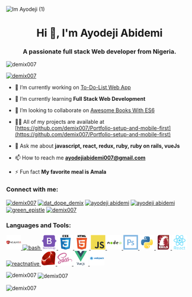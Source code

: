 ![Im Ayodeji (1)](https://user-images.githubusercontent.com/35904766/196478268-f519c582-376e-4f95-ad9a-fc4690a6acf9.gif)

<h1 align="center">Hi 👋, I'm Ayodeji Abidemi</h1>
<h3 align="center">A passionate full stack Web developer from Nigeria.</h3>

<p align="left"> <img src="https://komarev.com/ghpvc/?username=demix007&label=Profile%20views&color=0e75b6&style=flat" alt="demix007" /> </p>

<p align="left"> <a href="https://github.com/ryo-ma/github-profile-trophy"><img src="https://github-profile-trophy.vercel.app/?username=demix007" alt="demix007" /></a> </p>

- 🔭 I’m currently working on [To-Do-List Web App](https://github.com/demix007/To-Do-List-P2P-Review)

- 🌱 I’m currently learning **Full Stack Web Development**

- 👯 I’m looking to collaborate on [Awesome Books With ES6](https://github.com/demix007/AWESOME-BOOKS-WITH-ES6)

- 👨‍💻 All of my projects are available at [https://github.com/demix007/Portfolio-setup-and-mobile-first](https://github.com/demix007/Portfolio-setup-and-mobile-first)

- 💬 Ask me about **javascript, react, redux, ruby, ruby on rails, vueJs**

- 📫 How to reach me **ayodejiabidemi007@gmail.com**

- ⚡ Fun fact **My favorite meal is Amala**

<h3 align="left">Connect with me:</h3>
<p align="left">
<a href="https://codepen.io/demix007" target="blank"><img align="center" src="https://raw.githubusercontent.com/rahuldkjain/github-profile-readme-generator/master/src/images/icons/Social/codepen.svg" alt="demix007" height="30" width="40" /></a>
<a href="https://twitter.com/dat_dope_demix" target="blank"><img align="center" src="https://raw.githubusercontent.com/rahuldkjain/github-profile-readme-generator/master/src/images/icons/Social/twitter.svg" alt="dat_dope_demix" height="30" width="40" /></a>
<a href="https://linkedin.com/in/ayodeji abidemi" target="blank"><img align="center" src="https://raw.githubusercontent.com/rahuldkjain/github-profile-readme-generator/master/src/images/icons/Social/linked-in-alt.svg" alt="ayodeji abidemi" height="30" width="40" /></a>
<a href="https://fb.com/ayodeji abidemi" target="blank"><img align="center" src="https://raw.githubusercontent.com/rahuldkjain/github-profile-readme-generator/master/src/images/icons/Social/facebook.svg" alt="ayodeji abidemi" height="30" width="40" /></a>
<a href="https://instagram.com/green_epistle" target="blank"><img align="center" src="https://raw.githubusercontent.com/rahuldkjain/github-profile-readme-generator/master/src/images/icons/Social/instagram.svg" alt="green_epistle" height="30" width="40" /></a>
<a href="https://www.hackerrank.com/demix007" target="blank"><img align="center" src="https://raw.githubusercontent.com/rahuldkjain/github-profile-readme-generator/master/src/images/icons/Social/hackerrank.svg" alt="demix007" height="30" width="40" /></a>
</p>

<h3 align="left">Languages and Tools:</h3>
<p align="left"> <a href="https://angular.io" target="_blank" rel="noreferrer"> <img src="https://raw.githubusercontent.com/devicons/devicon/master/icons/angularjs/angularjs-original-wordmark.svg" alt="angularjs" width="40" height="40"/> </a> <a href="https://www.gnu.org/software/bash/" target="_blank" rel="noreferrer"> <img src="https://www.vectorlogo.zone/logos/gnu_bash/gnu_bash-icon.svg" alt="bash" width="40" height="40"/> </a> <a href="https://getbootstrap.com" target="_blank" rel="noreferrer"> <img src="https://raw.githubusercontent.com/devicons/devicon/master/icons/bootstrap/bootstrap-plain-wordmark.svg" alt="bootstrap" width="40" height="40"/> </a> <a href="https://www.w3schools.com/css/" target="_blank" rel="noreferrer"> <img src="https://raw.githubusercontent.com/devicons/devicon/master/icons/css3/css3-original-wordmark.svg" alt="css3" width="40" height="40"/> </a> <a href="https://www.w3.org/html/" target="_blank" rel="noreferrer"> <img src="https://raw.githubusercontent.com/devicons/devicon/master/icons/html5/html5-original-wordmark.svg" alt="html5" width="40" height="40"/> </a> <a href="https://developer.mozilla.org/en-US/docs/Web/JavaScript" target="_blank" rel="noreferrer"> <img src="https://raw.githubusercontent.com/devicons/devicon/master/icons/javascript/javascript-original.svg" alt="javascript" width="40" height="40"/> </a> <a href="https://nodejs.org" target="_blank" rel="noreferrer"> <img src="https://raw.githubusercontent.com/devicons/devicon/master/icons/nodejs/nodejs-original-wordmark.svg" alt="nodejs" width="40" height="40"/> </a> <a href="https://www.photoshop.com/en" target="_blank" rel="noreferrer"> <img src="https://raw.githubusercontent.com/devicons/devicon/master/icons/photoshop/photoshop-line.svg" alt="photoshop" width="40" height="40"/> </a> <a href="https://www.python.org" target="_blank" rel="noreferrer"> <img src="https://raw.githubusercontent.com/devicons/devicon/master/icons/python/python-original.svg" alt="python" width="40" height="40"/> </a> <a href="https://rubyonrails.org" target="_blank" rel="noreferrer"> <img src="https://raw.githubusercontent.com/devicons/devicon/master/icons/rails/rails-original-wordmark.svg" alt="rails" width="40" height="40"/> </a> <a href="https://reactjs.org/" target="_blank" rel="noreferrer"> <img src="https://raw.githubusercontent.com/devicons/devicon/master/icons/react/react-original-wordmark.svg" alt="react" width="40" height="40"/> </a> <a href="https://reactnative.dev/" target="_blank" rel="noreferrer"> <img src="https://reactnative.dev/img/header_logo.svg" alt="reactnative" width="40" height="40"/> </a> <a href="https://www.ruby-lang.org/en/" target="_blank" rel="noreferrer"> <img src="https://raw.githubusercontent.com/devicons/devicon/master/icons/ruby/ruby-original.svg" alt="ruby" width="40" height="40"/> </a> <a href="https://sass-lang.com" target="_blank" rel="noreferrer"> <img src="https://raw.githubusercontent.com/devicons/devicon/master/icons/sass/sass-original.svg" alt="sass" width="40" height="40"/> </a> <a href="https://vuejs.org/" target="_blank" rel="noreferrer"> <img src="https://raw.githubusercontent.com/devicons/devicon/master/icons/vuejs/vuejs-original-wordmark.svg" alt="vuejs" width="40" height="40"/> </a> <a href="https://webpack.js.org" target="_blank" rel="noreferrer"> <img src="https://raw.githubusercontent.com/devicons/devicon/d00d0969292a6569d45b06d3f350f463a0107b0d/icons/webpack/webpack-original-wordmark.svg" alt="webpack" width="40" height="40"/> </a> </p>

<p><img align="left" src="https://github-readme-stats.vercel.app/api/top-langs?username=demix007&show_icons=true&locale=en&layout=compact" alt="demix007" /></p>

<p>&nbsp;<img align="center" src="https://github-readme-stats.vercel.app/api?username=demix007&show_icons=true&locale=en" alt="demix007" /></p>

<p><img align="center" src="https://github-readme-streak-stats.herokuapp.com/?user=demix007&" alt="demix007" /></p>
